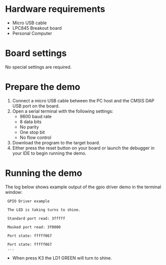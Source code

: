 Hardware requirements
=====================
- Micro USB cable
- LPC845 Breakout board
- Personal Computer

Board settings
==============
No special settings are required.

Prepare the demo
================
1.  Connect a micro USB cable between the PC host and the CMSIS DAP USB port on the board.
2.  Open a serial terminal with the following settings:
    - 9600 baud rate
    - 8 data bits
    - No parity
    - One stop bit
    - No flow control
3.  Download the program to the target board.
4.  Either press the reset button on your board or launch the debugger in your IDE to begin running the demo.

Running the demo
================
The log below shows example output of the gpio driver demo in the terminal window:
~~~~~~~~~~~~~~~~~~~~~~~~~~~~
 GPIO Driver example

 The LED is taking turns to shine.

 Standard port read: 3fffff

 Masked port read: 3f0000

 Port state: fffff067

 Port state: fffff067
 ...
~~~~~~~~~~~~~~~~~~~~~~~~~~~~

- When press K3 the LD1 GREEN will turn to shine.
